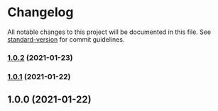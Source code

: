 # Changelog

All notable changes to this project will be documented in this file. See [standard-version](https://github.com/conventional-changelog/standard-version) for commit guidelines.

### [1.0.2](https://github.com/garoon/plugin-packer/compare/v1.0.1...v1.0.2) (2021-01-23)

### [1.0.1](https://github.com/garoon/plugin-packer/compare/v1.0.0...v1.0.1) (2021-01-22)

## 1.0.0 (2021-01-22)
